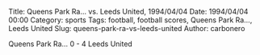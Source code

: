 Title: Queens Park Ra… vs. Leeds United, 1994/04/04
Date: 1994/04/04 00:00
Category: sports
Tags: football, football scores, Queens Park Ra…, Leeds United
Slug: queens-park-ra-vs-leeds-united
Author: carbonero


Queens Park Ra… 0 - 4 Leeds United
